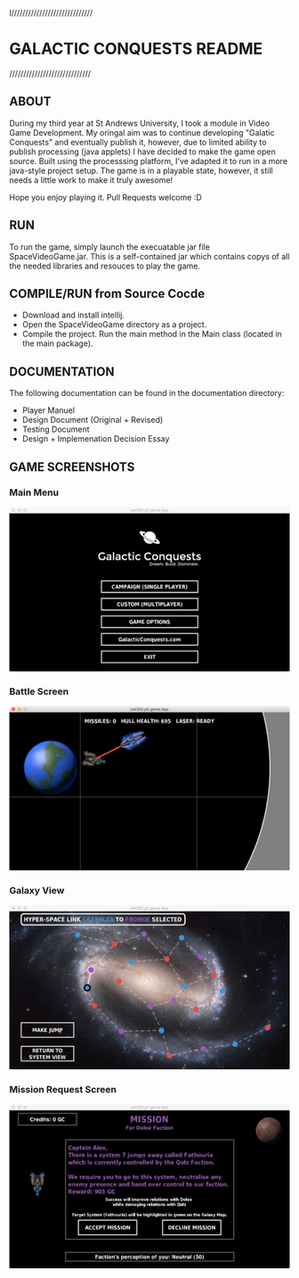 l/////////////////////////////
# GALACTIC CONQUESTS README
/////////////////////////////

ABOUT
---------------------------------
During my third year at St Andrews University, I took a module in Video Game Development. My oringal aim was to continue developing "Galatic Conquests" and eventually publish it, however, due to limited ability to publish processing (java applets) I have decided to make the game open source. Built using the processsing platform, I've adapted it to run in a more java-style project setup. The game is in a playable state, however, it still needs a little work to make it truly awesome! 

Hope you enjoy playing it. Pull Requests welcome :D


RUN
---------------------------------
To run the game, simply launch the execuatable jar file SpaceVideoGame.jar.
This is a self-contained jar which contains copys of all the needed libraries and resouces to play the game.


COMPILE/RUN from Source Cocde
---------------------------------
- Download and install intellij.
- Open the SpaceVideoGame directory as a project.
- Compile the project. Run the main method in the Main class (located in the main package).


DOCUMENTATION
---------------------------------
The following documentation can be found in the documentation directory:
- Player Manuel
- Design Document (Original + Revised)
- Testing Document
- Design + Implemenation Decision Essay

GAME SCREENSHOTS
---------------------------------
### Main Menu
![Main Menu](/screenshots/home.jpg?raw=true)
### Battle Screen
![Battle](/screenshots/battle.jpg?raw=true)
### Galaxy View
![Galaxy View](/screenshots/galaxyView.jpg?raw=true)
### Mission Request Screen
![Missions](/screenshots/mission.jpg?raw=true)
